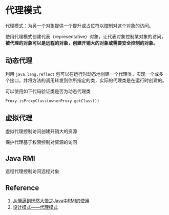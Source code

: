 # 代理模式

代理模式：为另一个对象提供一个提升或占位符以控制对这个对象的访问。

使用代理模式创建代表（representative）对象，让代表对象控制某对象的访问，**被代理的对象可以是远程的对象，创建开销大的对象或需要安全控制的对象。**



## 动态代理

利用 `java.lang.reflect`  包可以在运行时动态地创建一个代理类，实现一个或多个接口，并将方法的调用转发到你所指定的类，实际的代理类是在运行时创建的。



可以使用如下代码验证类是否为动态代理类

```
Proxy.isProxyClass(ownerProxy.getClass())
```



## 虚拟代理

虚拟代理控制访问创建开销大的资源





保护代理基于权限控制对资源的访问



## Java RMI

远程代理控制访问远程对象

## Reference

1. [从懵逼到恍然大悟之Java中RMI的使用](https://blog.csdn.net/lmy86263/article/details/72594760)
2. [设计模式——代理模式](https://blog.csdn.net/lmy86263/article/details/50764643)
